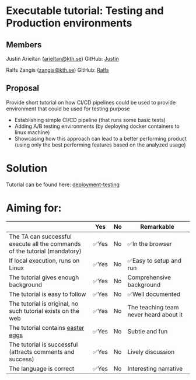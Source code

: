 
# Executable tutorial: Testing and Production environments
 
## Members
 
Justin Arieltan (arieltan@kth.se)
GitHub: [Justin](https://github.com/Agriad)
 
Ralfs Zangis (zangis@kth.se)
GitHub: [Ralfs](https://github.com/bubriks)
 
## Proposal
 
Provide short tutorial on how CI/CD pipelines could be used to provide environment that could be used for testing purpose

- Establishing simple CI/CD pipeline (that runs some basic tests)
- Adding A/B testing environments (by deploying docker containers to linux machine)
- Showcasing how this approach can lead to a better performing product (using only the best performing features based on the analyzed usage)

# Solution

Tutorial can be found here: [deployment-testing](https://www.katacoda.com/bubriks/scenarios/deployment-testing)

# Aiming for:

|                                             | Yes | No | Remarkable |
|-------------------------------------------- | ----|----|-------------|
|The TA can successful execute all the commands of the tutorial (mandatory) | ✅Yes | No | ✅In the browser |
|If local execution, runs on Linux | ✅Yes | No | ✅Easy to setup and run  |
|The tutorial gives enough background | ✅Yes | No | Comprehensive background |
|The tutorial is easy to follow  | ✅Yes | No | ✅Well documented |
|The tutorial is original, no such tutorial exists on the web | ✅Yes | No | The teaching team never heard about it |
|The tutorial contains [easter eggs](https://github.com/OrkoHunter/python-easter-eggs) | ✅Yes | No | Subtle and fun |
|The tutorial is successful (attracts comments and success) | ✅Yes | No | Lively discussion |
|The language is correct | ✅Yes | No | Interesting narrative  |
